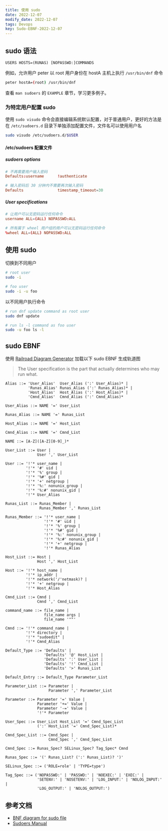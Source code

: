 ```yaml
---
title: 使用 sudo
date: 2022-12-07
modify_date: 2022-12-07
tags: Devops
key: Sudo-EBNF-2022-12-07
---
```


## sudo 语法

```text
USERS HOSTS=(RUNAS) [NOPASSWD:]COMMANDS
```

例如，允许用户 peter 以 root 用户身份在 hostA 主机上执行 `/usr/bin/dnf` 命令

```sh
peter hostA=(root) /usr/bin/dnf
```

查看 `man sudoers` 的 `EXAMPLE` 章节，学习更多例子。

### 为特定用户配置 sudo

使用 `sudo visudo` 命令会直接编辑系统默认配置，对于普通用户，更好的方法是在 `/etc/sudoers.d` 目录下单独添加配置文件，文件名可以使用用户名

```sh
sudo visudo /etc/sudoers.d/$USER
```

#### /etc/sudoers 配置文件

##### sudoers options

```conf
# 不再需要用户输入密码
Defaults:username      !authenticate

# 输入密码后 30 分钟内不需要再次输入密码
Defaults               timestamp_timeout=30
```

##### User specifications

```conf
# 让用户可以无密码运行任何命令
username ALL=(ALL) NOPASSWD:ALL

# 所有属于 wheel 用户组的用户可以无密码运行任何命令
%wheel ALL=(ALL) NOPASSWD:ALL
```

## 使用 sudo

切换到不同用户

```sh
# root user
sudo -i

# foo user
sudo -i -u foo
```

以不同用户执行命令

```sh
# run dnf update command as root user
sudo dnf update

# run ls -l command as foo user
sudo -u foo ls -l
```

## sudo EBNF

使用 [Railroad Diagram Generator](https://bottlecaps.de/rr/ui) 加载以下 sudo EBNF 生成轨道图

> The User specification is the part that actually determines who may run what.

```bnf
Alias ::= 'User_Alias'  User_Alias (':' User_Alias)* |
          'Runas_Alias' Runas_Alias (':' Runas_Alias)* |
          'Host_Alias'  Host_Alias (':' Host_Alias)* |
          'Cmnd_Alias'  Cmnd_Alias (':' Cmnd_Alias)*

User_Alias ::= NAME '=' User_List

Runas_Alias ::= NAME '=' Runas_List

Host_Alias ::= NAME '=' Host_List

Cmnd_Alias ::= NAME '=' Cmnd_List

NAME ::= [A-Z]([A-Z][0-9]_)*

User_List ::= User |
              User ',' User_List

User ::= '!'* user_name |
         '!'* '#' uid |
         '!'* '%' group |
         '!'* '%#' gid |
         '!'* '+' netgroup |
         '!'* '%:' nonunix_group |
         '!'* '%:#' nonunix_gid |
         '!'* User_Alias

Runas_List ::= Runas_Member |
               Runas_Member ',' Runas_List

Runas_Member ::= '!'* user_name |
                 '!'* '#' uid |
                 '!'* '%' group |
                 '!'* '%#' gid |
                 '!'* '%:' nonunix_group |
                 '!'* '%:#' nonunix_gid |
                 '!'* '+' netgroup |
                 '!'* Runas_Alias

Host_List ::= Host |
              Host ',' Host_List

Host ::= '!'* host_name |
         '!'* ip_addr |
         '!'* network('/'netmask)? |
         '!'* '+' netgroup |
         '!'* Host_Alias

Cmnd_List ::= Cmnd |
              Cmnd ',' Cmnd_List

command_name ::= file_name |
                 file_name args |
                 file_name '""'

Cmnd ::= '!'* command_name |
         '!'* directory |
         '!'* "sudoedit" |
         '!'* Cmnd_Alias

Default_Type ::= 'Defaults' |
                 'Defaults' '@' Host_List |
                 'Defaults' ':' User_List |
                 'Defaults' '!' Cmnd_List |
                 'Defaults' '>' Runas_List

Default_Entry ::= Default_Type Parameter_List

Parameter_List ::= Parameter |
                   Parameter ',' Parameter_List

Parameter ::= Parameter '=' Value |
              Parameter '+=' Value |
              Parameter '-=' Value |
              '!'* Parameter

User_Spec ::= User_List Host_List '=' Cmnd_Spec_List 
              (':' Host_List '=' Cmnd_Spec_List)*

Cmnd_Spec_List ::= Cmnd_Spec |
                   Cmnd_Spec ',' Cmnd_Spec_List

Cmnd_Spec ::= Runas_Spec? SELinux_Spec? Tag_Spec* Cmnd

Runas_Spec ::= '(' Runas_List? (':' Runas_List)? ')'

SELinux_Spec ::= ('ROLE=role' | 'TYPE=type')

Tag_Spec ::= ('NOPASSWD:' | 'PASSWD:' | 'NOEXEC:' | 'EXEC:' |
              'SETENV:' | 'NOSETENV:' | 'LOG_INPUT:' | 'NOLOG_INPUT:' |
              'LOG_OUTPUT:' | 'NOLOG_OUTPUT:')
```

## 参考文档

- [BNF diagram for sudo file](https://serverfault.com/questions/696085/bnf-diagram-for-sudo-file)
- [Sudoers Manual](https://www.sudo.ws/docs/man/1.7.10/sudoers.man/)
